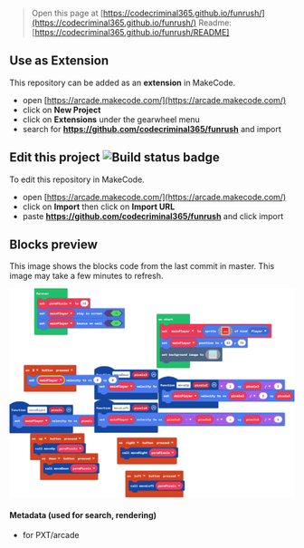  


> Open this page at [https://codecriminal365.github.io/funrush/](https://codecriminal365.github.io/funrush/)
> Readme: [https://codecriminal365.github.io/funrush/README]

## Use as Extension

This repository can be added as an **extension** in MakeCode.

* open [https://arcade.makecode.com/](https://arcade.makecode.com/)
* click on **New Project**
* click on **Extensions** under the gearwheel menu
* search for **https://github.com/codecriminal365/funrush** and import

## Edit this project ![Build status badge](https://github.com/codecriminal365/funrush/workflows/MakeCode/badge.svg)

To edit this repository in MakeCode.

* open [https://arcade.makecode.com/](https://arcade.makecode.com/)
* click on **Import** then click on **Import URL**
* paste **https://github.com/codecriminal365/funrush** and click import

## Blocks preview

This image shows the blocks code from the last commit in master.
This image may take a few minutes to refresh.

![A rendered view of the blocks](https://github.com/codecriminal365/funrush/raw/master/.github/makecode/blocks.png)

#### Metadata (used for search, rendering)

* for PXT/arcade
<script src="https://makecode.com/gh-pages-embed.js"></script><script>makeCodeRender("{{ site.makecode.home_url }}", "{{ site.github.owner_name }}/{{ site.github.repository_name }}");</script>
